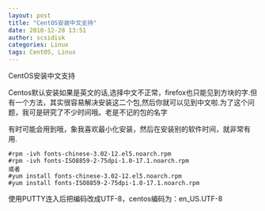 ```yaml
---
layout: post
title: "CentOS安装中文支持"
date: 2010-12-28 13:51
author: scsidisk
categories: Linux
tags: CentOS, Linux
---
```


CentOS安装中文支持

Centos默认安装如果是英文的话,选择中文不正常，firefox也只能见到方块的字.但有一个方法，其实很容易解决安装这二个包,然后你就可以见到中文啦.为了这个问题，我可是研究了不少时间哦。老是不记的包的名字

有时可能会用到哦，象我喜欢最小化安装，然后在安装别的软件时间，就非常有用.

```
#rpm -ivh fonts-chinese-3.02-12.el5.noarch.rpm
#rpm -ivh fonts-ISO8859-2-75dpi-1.0-17.1.noarch.rpm
或者
#yum install fonts-chinese-3.02-12.el5.noarch.rpm
#yum install fonts-ISO8859-2-75dpi-1.0-17.1.noarch.rpm
```

使用PUTTY连入后把编码改成UTF-8，centos编码为：en_US.UTF-8



